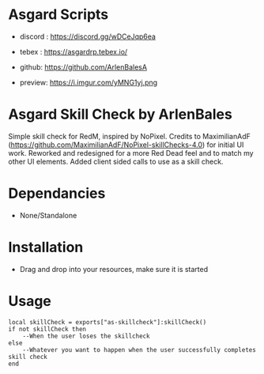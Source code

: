 # Asgard Scripts
- discord : https://discord.gg/wDCeJqp6ea
- tebex : https://asgardrp.tebex.io/
- github: https://github.com/ArlenBalesA

- preview: https://i.imgur.com/yMNG1yj.png

# Asgard Skill Check by ArlenBales
Simple skill check for RedM, inspired by NoPixel. Credits to MaximilianAdF (https://github.com/MaximilianAdF/NoPixel-skillChecks-4.0) for initial UI work. Reworked and redesigned for a more Red Dead feel and to match my other UI elements. Added client sided calls to use as a skill check.

# Dependancies
- None/Standalone

# Installation
- Drag and drop into your resources, make sure it is started

# Usage
    local skillCheck = exports["as-skillcheck"]:skillCheck()
    if not skillCheck then 
        --When the user loses the skillcheck
    else
        --Whatever you want to happen when the user successfully completes skill check
    end